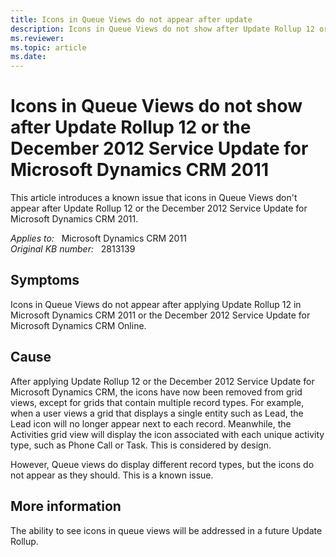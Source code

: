 ```yaml
---
title: Icons in Queue Views do not appear after update
description: Icons in Queue Views do not show after Update Rollup 12 or the December 2012 Service Update for Microsoft Dynamics CRM 2011.
ms.reviewer: 
ms.topic: article
ms.date: 
---
```

# Icons in Queue Views do not show after Update Rollup 12 or the December 2012 Service Update for Microsoft Dynamics CRM 2011

This article introduces a known issue that icons in Queue Views don't appear after Update Rollup 12 or the December 2012 Service Update for Microsoft Dynamics CRM 2011.

_Applies to:_ &nbsp; Microsoft Dynamics CRM 2011  
_Original KB number:_ &nbsp; 2813139

## Symptoms

Icons in Queue Views do not appear after applying Update Rollup 12 in Microsoft Dynamics CRM 2011 or the December 2012 Service Update for Microsoft Dynamics CRM Online.

## Cause

After applying Update Rollup 12 or the December 2012 Service Update for Microsoft Dynamics CRM, the icons have now been removed from grid views, except for grids that contain multiple record types. For example, when a user views a grid that displays a single entity such as Lead, the Lead icon will no longer appear next to each record. Meanwhile, the Activities grid view will display the icon associated with each unique activity type, such as Phone Call or Task. This is considered by design.

However, Queue views do display different record types, but the icons do not appear as they should. This is a known issue.

## More information

The ability to see icons in queue views will be addressed in a future Update Rollup.

